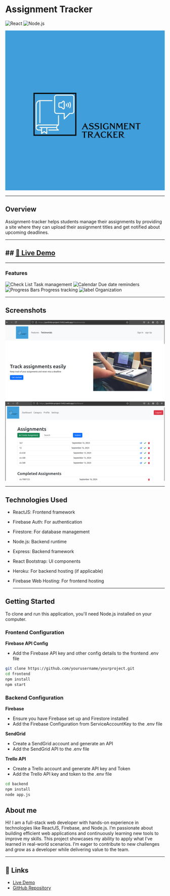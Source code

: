 # Assignment Tracker
![React](https://img.shields.io/badge/react-v18-blue)
![Node.js](https://img.shields.io/badge/node.js-v20-green)


[![assignment-tracker](https://github.com/teresiawairimu/Assignment_Tracker/blob/main/assignment-tracker/frontend/src/assets/logo.png)](https://portfolio-project-7c952.web.app/)

---

## Overview

Assignment-tracker helps students manage their assignments by providing a site where they can upload their assignment titles and get notified about upcoming deadlines.

---
## ## [🚀 Live Demo](https://portfolio-project-7c952.web.app/)

---

### Features

![Check List](https://img.shields.io/badge/Check_List-fa--light-lightgrey?logo=font-awesome) Task management
![Calendar](https://img.shields.io/badge/Calendar-fa--regular-lightgrey?logo=font-awesome) Due date reminders
![Progress Bars](https://img.shields.io/badge/Progress_Bars-fa--solid-lightgrey?logo=font-awesome) Progress tracking
![label](https://img.shields.io/badge/Tag-fa--regular-lightgrey?logo=font-awesome) Organization

---

## Screenshots
![Homepage](https://github.com/teresiawairimu/Assignment_Tracker/blob/main/assignment-tracker/frontend/src/assets/images/homepage.png)
![Dashboard](https://github.com/teresiawairimu/Assignment_Tracker/blob/main/assignment-tracker/frontend/src/assets/images/dashboard_assignment.png)


---

## Technologies Used

- ReactJS: Frontend framework
- Firebase Auth: For authentication
- Firestore: For database management
- Node.js: Backend runtime
- Express: Backend framework
- React Bootstrap: UI components
- Heroku: For backend hosting (if applicable)
- Firebase Web Hosting: For frontend hosting

  ---
  
## Getting Started
  
To clone and run this application, you'll need Node.js installed on your computer.

### Frontend Configuration

**Firebase API Config**
- Add the Firebase API key and other config details to the frontend .env file

```bash
git clone https://github.com/yourusername/yourproject.git
cd frontend
npm install
npm start 
```

### Backend Configuration

**Firebase**
- Ensure you have Firebase set up and Firestore installed
- Add the Firebase Configuration from ServiceAccountKey to the .env file

**SendGrid**
- Create a SendGrid account and generate an API
- Add the SendGrid API to the .env file

**Trello API**
- Create a Trello account and generate API key and Token
- Add the Trello API key and token to the .env file

  
```bash
cd backend
npm install
node app.js
```

## About me

Hi! I am a full-stack web developer with hands-on experience in technologies like ReactJS, Firebase, and Node.js. 
I’m passionate about building efficient web applications and continuously learning new tools to improve my skills.
This project showcases my ability to apply what I’ve learned in real-world scenarios. 
I’m eager to contribute to new challenges and grow as a developer while delivering value to the team.


---
## 🔗 Links
- [Live Demo](https://portfolio-project-7c952.web.app/dashboard)
- [GitHub Repository](https://github.com/teresiawairimu/Assignment_Tracker/tree/main)













